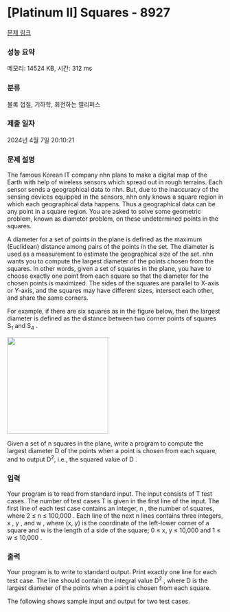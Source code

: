 # [Platinum II] Squares - 8927 

[문제 링크](https://www.acmicpc.net/problem/8927) 

### 성능 요약

메모리: 14524 KB, 시간: 312 ms

### 분류

볼록 껍질, 기하학, 회전하는 캘리퍼스

### 제출 일자

2024년 4월 7일 20:10:21

### 문제 설명

<p>The famous Korean IT company nhn plans to make a digital map of the Earth with help of wireless sensors which spread out in rough terrains. Each sensor sends a geographical data to nhn. But, due to the inaccuracy of the sensing devices equipped in the sensors, nhn only knows a square region in which each geographical data happens. Thus a geographical data can be any point in a square region. You are asked to solve some geometric problem, known as diameter problem, on these undetermined points in the squares.</p>

<p>A diameter for a set of points in the plane is defined as the maximum (Euclidean) distance among pairs of the points in the set. The diameter is used as a measurement to estimate the geographical size of the set. nhn wants you to compute the largest diameter of the points chosen from the squares. In other words, given a set of squares in the plane, you have to choose exactly one point from each square so that the diameter for the chosen points is maximized. The sides of the squares are parallel to X-axis or Y-axis, and the squares may have different sizes, intersect each other, and share the same corners.</p>

<p>For example, if there are six squares as in the figure below, then the largest diameter is defined as the distance between two corner points of squares S<sub>1</sub> and S<sub>4</sub> .</p>

<p><img alt="" src="https://onlinejudgeimages.s3.amazonaws.com/problem/8927/%EC%8A%A4%ED%81%AC%EB%A6%B0%EC%83%B7%202016-11-18%20%EC%98%A4%ED%9B%84%202.39.30.png" style="height:225px; width:235px"></p>

<p>Given a set of n squares in the plane, write a program to compute the largest diameter D of the points when a point is chosen from each square, and to output D<sup>2</sup>, i.e., the squared value of D .</p>

### 입력 

 <p>Your program is to read from standard input. The input consists of T test cases. The number of test cases T is given in the first line of the input. The first line of each test case contains an integer, n , the number of squares, where 2 ≤ n ≤ 100,000 . Each line of the next n lines contains three integers, x , y , and w , where (x, y) is the coordinate of the left-lower corner of a square and w is the length of a side of the square; 0 ≤ x, y ≤ 10,000 and 1 ≤ w ≤ 10,000 .</p>

### 출력 

 <p>Your program is to write to standard output. Print exactly one line for each test case. The line should contain the integral value D<sup>2</sup> , where D is the largest diameter of the points when a point is chosen from each square.</p>

<p>The following shows sample input and output for two test cases.</p>

